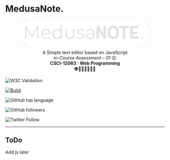 # MedusaNote.

<img
    style="display: block;
           margin-left: auto;
           margin-right: auto;
           max-width:800px;
           background-color:#444;
           border-radius:25px;
           width: 80%;"
    src="https://raw.githubusercontent.com/MadushaS/MedusaNote/master/public/assets/images/logo-light.png"
    alt="Our logo">
</img>

<div
    style="text-align:center;">
  A Simple text editor based on JavaScript
  <br/>
  <i>in-Course Assessment – 01</i> 😉
  <br>
  <b>CSCI-12063 : Web Programming</b>
  <br>
  👽👾🤖🧑🏽‍💻✅
</div>

<p
style="text-align:center;">

  ![W3C Validation](https://img.shields.io/w3c-validation/default?style=for-the-badge&targetUrl=https%3A%2F%2Fmadushas.github.io%2FMedusaNote%2Findex.html)
  
  [![Build](https://github.com/MadushaS/MedusaNote/actions/workflows/pages.yml/badge.svg)](https://github.com/MadushaS/MedusaNote/actions/workflows/pages.yml)

  ![GitHub top language](https://img.shields.io/github/languages/top/madushaS/MedusaNote?style=for-the-badge)
  
  ![GitHub followers](https://img.shields.io/github/followers/MadushaS?style=for-the-badge)
  
  ![Twitter Follow](https://img.shields.io/twitter/follow/_MadushaS?style=for-the-badge)

</p>

---

## ToDo

Add js later